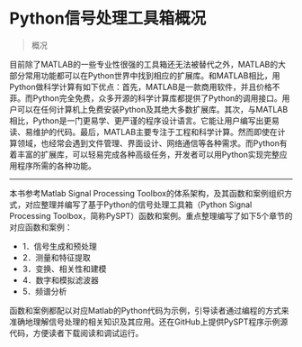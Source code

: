 # Python信号处理工具箱概况
> 概况 

目前除了MATLAB的一些专业性很强的工具箱还无法被替代之外，MATLAB的大部分常用功能都可以在Python世界中找到相应的扩展库。和MATLAB相比，用Python做科学计算有如下优点：首先，MATLAB是一款商用软件，并且价格不菲。而Python完全免费，众多开源的科学计算库都提供了Python的调用接口。用户可以在任何计算机上免费安装Python及其绝大多数扩展库。其次，与MATLAB相比，Python是一门更易学、更严谨的程序设计语言。它能让用户编写出更易读、易维护的代码。最后，MATLAB主要专注于工程和科学计算。然而即使在计算领域，也经常会遇到文件管理、界面设计、网络通信等各种需求。而Python有着丰富的扩展库，可以轻易完成各种高级任务，开发者可以用Python实现完整应用程序所需的各种功能。
***
本书参考Matlab Signal Processing Toolbox的体系架构，及其函数和案例组织方式，对应整理并编写了基于Python的信号处理工具箱（Python Signal Processing Toolbox，简称PySPT）函数和案例。重点整理编写了如下5个章节的对应函数和案例：
- 1．信号生成和预处理
- 2．测量和特征提取
- 3．变换、相关性和建模
- 4．数字和模拟滤波器
- 5．频谱分析

函数和案例都配以对应Matlab的Python代码为示例，引导读者通过编程的方式来准确地理解信号处理的相关知识及其应用。还在GitHub上提供PySPT程序示例源代码，方便读者下载阅读和调试运行。


